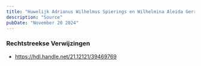```yaml
---
title: "Huwelijk Adrianus Wilhelmus Spierings en Wilhelmina Aleida Gerritse 8-2-1868"
description: "Source"
pubDate: "November 20 2024"
---
```


### Rechtstreekse Verwijzingen
- https://hdl.handle.net/21.12121/39469769